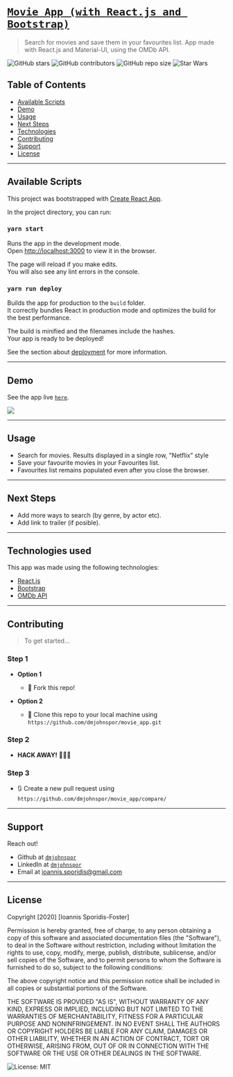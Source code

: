 # <a href="https://dmjohnspor.github.io/movie_app/" target="_blank">`Movie App (with React.js and Bootstrap)`</a>

> Search for movies and save them in your favourites list. App made with React.js and Material-UI, using the OMDb API.<br>

![GitHub stars](https://img.shields.io/github/stars/dmjohnspor/movie_app?style=social)
![GitHub contributors](https://img.shields.io/github/contributors/dmjohnspor/movie_app)
![GitHub repo size](https://img.shields.io/github/repo-size/dmjohnspor/movie_app)
![Star Wars](https://img.shields.io/badge/may%20the%20force-be%20with%20you-blue)

## Table of Contents

- [Available Scripts](#scripts)
- [Demo](#demo)
- [Usage](#usage)
- [Next Steps](#next_steps)
- [Technologies](#tech)
- [Contributing](#contributing)
- [Support](#support)
- [License](#license)

---

<a name="scripts"/>

## Available Scripts
This project was bootstrapped with [Create React App](https://github.com/facebook/create-react-app).

In the project directory, you can run:

### `yarn start`

Runs the app in the development mode.<br />
Open [http://localhost:3000](http://localhost:3000) to view it in the browser.

The page will reload if you make edits.<br />
You will also see any lint errors in the console.

### `yarn run deploy`

Builds the app for production to the `build` folder.<br />
It correctly bundles React in production mode and optimizes the build for the best performance.

The build is minified and the filenames include the hashes.<br />
Your app is ready to be deployed!

See the section about [deployment](https://facebook.github.io/create-react-app/docs/deployment) for more information.

---

<a name="demo"/>

## Demo

See the app live <a href="https://dmjohnspor.github.io/movie_app/" target="_blank">`here`</a>.

![](assets/demo_gif_1.gif)

---
<a name="usage"/>

## Usage

- Search for movies. Results displayed in a single row, "Netflix" style
- Save your favourite movies in your Favourites list.
- Favourites list remains populated even after you close the browser.

---
<a name="next_steps"/>

## Next Steps

- Add more ways to search (by genre, by actor etc).
- Add link to trailer (if posible).

---
<a name="tech"/>

## Technologies used

This app was made using the following technologies:
- <a href="https://reactjs.org/" target="_blank">React.js</a>
- <a href="https://getbootstrap.com/" target="_blank">Bootstrap</a>
- <a href="http://www.omdbapi.com/" target="_blank">OMDb API</a>

---
<a name="contributing"/>

## Contributing

> To get started...

### Step 1

- **Option 1**
    - 🍴 Fork this repo!

- **Option 2**
    - 👯 Clone this repo to your local machine using `https://github.com/dmjohnspor/movie_app.git`

### Step 2

- **HACK AWAY!** 🔨🔨🔨

### Step 3

- 🔃 Create a new pull request using `https://github.com/dmjohnspor/movie_app/compare/`

---
<a name="support"/>

## Support

Reach out!

- Github at <a href="https://github.com/dmjohnspor" target="_blank">`dmjohnspor`</a>
- LinkedIn at <a href="https://www.linkedin.com/in/ioannis-sporidis-foster" target="_blank">`dmjohnspor`</a>
- Email at ioannis.sporidis@gmail.com


---
<a name="license"/>

## License

Copyright [2020] [Ioannis Sporidis-Foster]

Permission is hereby granted, free of charge, to any person obtaining a copy of this software and associated documentation files (the "Software"), to deal in the Software without restriction, including without limitation the rights to use, copy, modify, merge, publish, distribute, sublicense, and/or sell copies of the Software, and to permit persons to whom the Software is furnished to do so, subject to the following conditions:

The above copyright notice and this permission notice shall be included in all copies or substantial portions of the Software.

THE SOFTWARE IS PROVIDED "AS IS", WITHOUT WARRANTY OF ANY KIND, EXPRESS OR IMPLIED, INCLUDING BUT NOT LIMITED TO THE WARRANTIES OF MERCHANTABILITY, FITNESS FOR A PARTICULAR PURPOSE AND NONINFRINGEMENT. IN NO EVENT SHALL THE AUTHORS OR COPYRIGHT HOLDERS BE LIABLE FOR ANY CLAIM, DAMAGES OR OTHER LIABILITY, WHETHER IN AN ACTION OF CONTRACT, TORT OR OTHERWISE, ARISING FROM, OUT OF OR IN CONNECTION WITH THE SOFTWARE OR THE USE OR OTHER DEALINGS IN THE SOFTWARE.

![License: MIT](https://img.shields.io/badge/License-MIT-yellow.svg)
